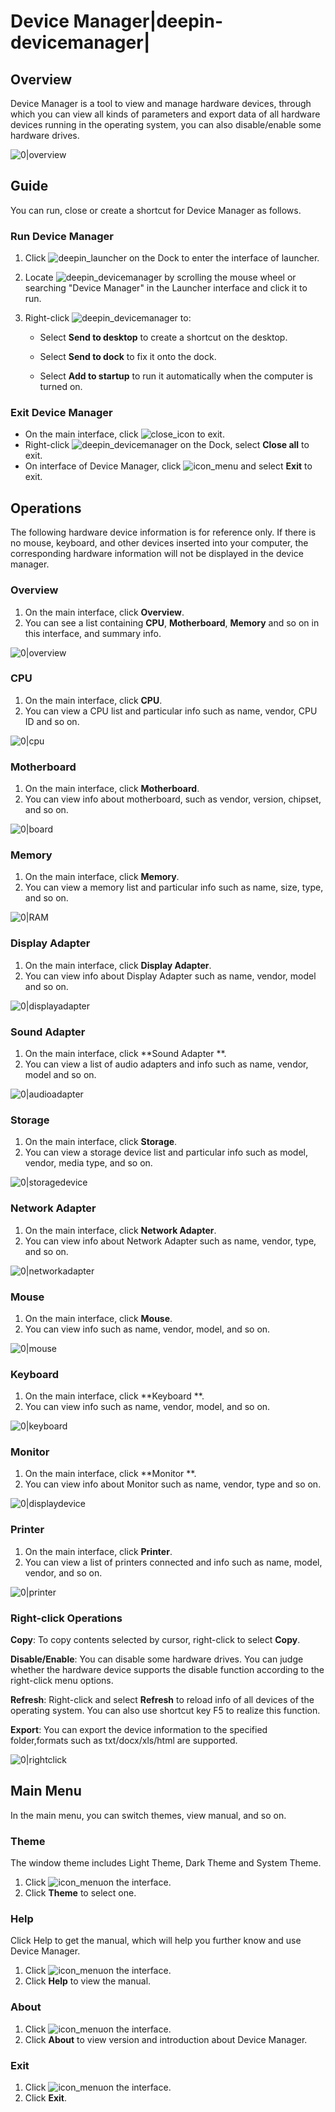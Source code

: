 # Device Manager|deepin-devicemanager|

## Overview 

Device Manager is a tool to view and manage hardware devices, through which you can view all kinds of parameters and export data of all hardware devices running in the operating system, you can also disable/enable some hardware drives. 

![0|overview](fig/e_overview.png)

## Guide

You can run, close or create a shortcut for Device Manager as follows.

### Run Device Manager

1. Click ![deepin_launcher](../common/deepin_launcher.svg) on the Dock to enter the interface of launcher.

2. Locate ![deepin_devicemanager](../common/deepin_devicemanager.svg) by scrolling the mouse wheel or searching "Device Manager" in the Launcher interface and click it to run. 

3. Right-click ![deepin_devicemanager](../common/deepin_devicemanager.svg) to:

   - Select **Send to desktop** to create a shortcut on the desktop.

   - Select  **Send to dock** to fix it onto the dock.

   - Select **Add to startup** to run it automatically when the computer is turned on.

   

### Exit Device Manager

- On the main interface, click ![close_icon](../common/close.svg) to exit.
- Right-click ![deepin_devicemanager](../common/deepin_devicemanager.svg)  on the Dock, select **Close all** to exit.
- On interface of Device Manager, click ![icon_menu](../common/icon_menu.svg)  and select **Exit** to exit.

## Operations

The following hardware device information is for reference only. If there is no mouse, keyboard, and other devices inserted into your computer, the corresponding hardware information will not be displayed in the device manager.

### Overview

1. On the main interface, click **Overview**.
2. You can see a list containing **CPU**, **Motherboard**, **Memory** and so on in this interface, and summary info. 

![0|overview](fig/p_overview.png)

### CPU

1. On the main interface, click **CPU**.
2. You can view a CPU list and particular info such as name, vendor, CPU ID and so on. 

![0|cpu](fig/cpu.png)

### Motherboard 

1. On the main interface, click **Motherboard**. 
2. You can view info about motherboard, such as vendor, version, chipset, and so on.

![0|board](fig/board.png)

### Memory

1. On the main interface, click **Memory**.
2. You can view a memory list and particular info such as name, size, type, and so on.

![0|RAM](fig/RAM.png)

### Display Adapter

1. On the main interface, click **Display Adapter**.
2. You can view info about Display Adapter such as name, vendor, model and so on.

![0|displayadapter](fig/displayadapter.png)

### Sound Adapter

1. On the main interface, click **Sound Adapter **.
2. You can view a list of audio adapters and info such as name, vendor, model and so on.

![0|audioadapter](fig/audioadapter.png)

### Storage

1. On the main interface, click **Storage**.
2. You can view a storage device list and particular info such as model, vendor, media type, and so on.

![0|storagedevice](fig/storagedevice.png)

### Network Adapter

1. On the main interface, click **Network Adapter**.
2. You can view info about Network Adapter such as name, vendor, type, and so on.

![0|networkadapter](fig/networkadapter.png)

### Mouse

1. On the main interface, click **Mouse**.
2. You can view info such as name, vendor, model, and so on.

![0|mouse](fig/mouse.png)

### Keyboard

1. On the main interface, click **Keyboard **.
2. You can view info such as name, vendor, model, and so on.

![0|keyboard](fig/keyboard.png)

### Monitor

1. On the main interface, click **Monitor **.
2. You can view info about Monitor such as name, vendor, type and so on.

![0|displaydevice](fig/displaydevice.png)

### Printer

1. On the main interface, click **Printer**.
2. You can view a list of printers connected and info such as name, model, vendor, and so on.

![0|printer](fig/printer.png)



### Right-click Operations 

**Copy**: To copy contents selected by cursor, right-click to select  **Copy**.

**Disable/Enable**: You can disable some hardware drives. You can judge whether the hardware device supports the disable function according to the right-click menu options. 

**Refresh**: Right-click and select  **Refresh** to reload info of all devices of the operating system. You can also use shortcut key F5 to realize this function.

**Export**: You can export the device information to the specified folder,formats such as txt/docx/xls/html are supported. 

![0|rightclick](fig/rightclick.png)

## Main Menu

In the main menu, you can switch themes, view manual, and so on.

### Theme

The window theme includes Light Theme, Dark Theme and System Theme.

1. Click ![icon_menu](../common/icon_menu.svg)on the interface.
2. Click  **Theme** to select one.


### Help

Click Help to get the manual, which will help you further know and use Device Manager.

1. Click ![icon_menu](../common/icon_menu.svg)on the interface.
2. Click **Help** to view the manual.


### About

1. Click ![icon_menu](../common/icon_menu.svg)on the interface.
2. Click **About** to view version and introduction about Device Manager.

### Exit

1. Click ![icon_menu](../common/icon_menu.svg)on the interface.
2. Click  **Exit**.

